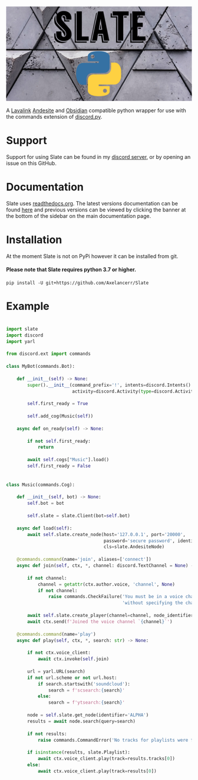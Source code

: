 ![](slate.jpg)

A [Lavalink](https://github.com/Frederikam/Lavalink/) [Andesite](https://github.com/natanbc/andesite) and [Obsidian](https://github.com/mixtape-bot/obsidian) compatible python wrapper for use with the commands extension of [discord.py](https://github.com/Rapptz/discord.py).

# Support
Support for using Slate can be found in my [discord server](https://discord.com/invite/xP8xsHr), or by opening an issue on this GitHub.

# Documentation
Slate uses [readthedocs.org](https://readthedocs.org/). The latest versions documentation can be found [here](https://slate-py.readthedocs.io/en/latest/) and previous versions can be viewed by clicking the banner at the bottom of the sidebar on the main documentation page.

# Installation
At the moment Slate is not on PyPi however it can be installed from git.

#### Please note that Slate requires python 3.7 or higher.
```shell
pip install -U git+https://github.com/Axelancerr/Slate
```

# Example
```python

import slate
import discord
import yarl

from discord.ext import commands

class MyBot(commands.Bot):
    
    def __init__(self) -> None:
        super().__init__(command_prefix='!', intents=discord.Intents().all(), 
                         activity=discord.Activity(type=discord.ActivityType.listening, name='to music!'))
        
        self.first_ready = True
        
        self.add_cog(Music(self))
        
    async def on_ready(self) -> None:
        
        if not self.first_ready:
            return
        
        await self.cogs["Music"].load()
        self.first_ready = False
     
        
class Music(commands.Cog):
    
    def __init__(self, bot) -> None:
        self.bot = bot
        
        self.slate = slate.Client(bot=self.bot)
    
    async def load(self):
        await self.slate.create_node(host='127.0.0.1', port='20000', 
                                     password='secure password', identifier='ALPHA', 
                                     cls=slate.AndesiteNode)
        
    @commands.command(name='join', aliases=['connect'])
    async def join(self, ctx, *, channel: discord.TextChannel = None) -> None:
        
        if not channel:
            channel = getattr(ctx.author.voice, 'channel', None)
            if not channel:
                raise commands.CheckFailure('You must be in a voice channel to use this command'
                                            'without specifying the channel argument.')

        await self.slate.create_player(channel=channel, node_identifier='ALPHA')
        await ctx.send(f'Joined the voice channel `{channel}`')
        
    @commands.command(name='play')
    async def play(self, ctx, *, search: str) -> None:
        
        if not ctx.voice_client:
            await ctx.invoke(self.join)
        
        url = yarl.URL(search)
        if not url.scheme or not url.host:
            if search.startswith('soundcloud'):
                search = f'scsearch:{search}'
            else:
                search = f'ytsearch:{search}'
                
        node = self.slate.get_node(identifier='ALPHA')
        results = await node.search(query=search)
        
        if not results:
            raise commands.CommandError('No tracks for playlists were found for that search term.')
        
        if isinstance(results, slate.Playlist):
            await ctx.voice_client.play(track=results.tracks[0])
        else:
            await ctx.voice_client.play(track=results[0])

```
